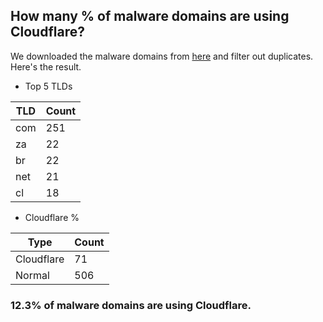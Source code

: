 ## How many % of malware domains are using Cloudflare?


We downloaded the malware domains from [here](https://urlhaus.abuse.ch) and filter out duplicates.
Here's the result.


[//]: # (start replacement)


- Top 5 TLDs

| TLD | Count |
| --- | --- |
| com | 251 |
| za | 22 |
| br | 22 |
| net | 21 |
| cl | 18 |


- Cloudflare %

| Type | Count |
| --- | --- |
| Cloudflare | 71 |
| Normal | 506 |


### 12.3% of malware domains are using Cloudflare.